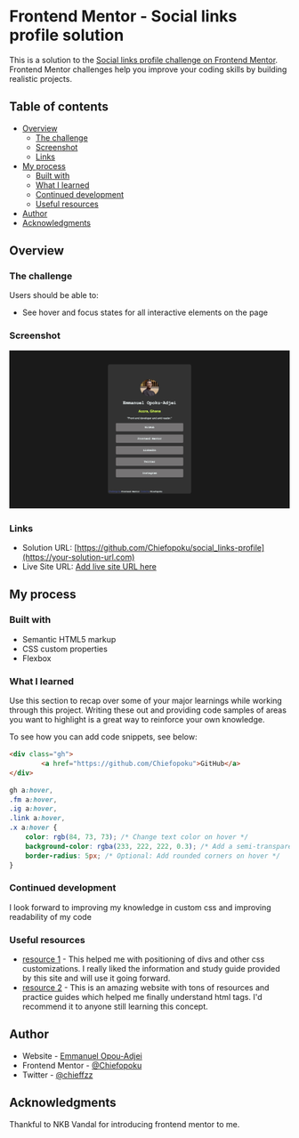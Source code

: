 # Frontend Mentor - Social links profile solution

This is a solution to the [Social links profile challenge on Frontend Mentor](https://www.frontendmentor.io/challenges/social-links-profile-UG32l9m6dQ). Frontend Mentor challenges help you improve your coding skills by building realistic projects. 

## Table of contents

- [Overview](#overview)
  - [The challenge](#the-challenge)
  - [Screenshot](#screenshot)
  - [Links](#links)
- [My process](#my-process)
  - [Built with](#built-with)
  - [What I learned](#what-i-learned)
  - [Continued development](#continued-development)
  - [Useful resources](#useful-resources)
- [Author](#author)
- [Acknowledgments](#acknowledgments)


## Overview

### The challenge

Users should be able to:

- See hover and focus states for all interactive elements on the page

### Screenshot

![](./Image%2020-02-2024%20at%2016.33.jpg)

### Links

- Solution URL: [https://github.com/Chiefopoku/social_links-profile](https://your-solution-url.com)
- Live Site URL: [Add live site URL here](https://your-live-site-url.com)

## My process

### Built with

- Semantic HTML5 markup
- CSS custom properties
- Flexbox



### What I learned

Use this section to recap over some of your major learnings while working through this project. Writing these out and providing code samples of areas you want to highlight is a great way to reinforce your own knowledge.

To see how you can add code snippets, see below:

```html
<div class="gh">
        <a href="https://github.com/Chiefopoku">GitHub</a>
</div>
```
```css
gh a:hover,
.fm a:hover,
.ig a:hover,
.link a:hover,
.x a:hover {
    color: rgb(84, 73, 73); /* Change text color on hover */
    background-color: rgba(233, 222, 222, 0.3); /* Add a semi-transparent background color on hover */
    border-radius: 5px; /* Optional: Add rounded corners on hover */
}
```


### Continued development

I look forward to improving my knowledge in custom css and improving readability of my code



### Useful resources

- [resource 1](https://learn.shayhowe.com/html-css/positioning-content/) - This helped me with positioning of divs and other css customizations. I really liked the information and study guide provided by this site and will use it going forward.
- [resource 2](https://www.codecademy.com/) - This is an amazing website with tons of resources and practice guides which helped me finally understand html tags. I'd recommend it to anyone still learning this concept.


## Author

- Website - [Emmanuel Opou-Adjei](https://github.com/Chiefopoku)
- Frontend Mentor - [@Chiefopoku](https://www.frontendmentor.io/profile/Chiefopoku)
- Twitter - [@chieffzz](hhttps://twitter.com/chieffzz) 



## Acknowledgments

Thankful to NKB Vandal for introducing frontend mentor to me.

